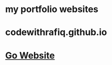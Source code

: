 # my portfolio websites

# codewithrafiq.github.io

# [Go Website](https://codewithrafiq.github.io)
